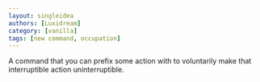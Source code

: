 ```yaml
---
layout: singleidea
authors: [Luxidream]
category: [vanilla]
tags: [new command, occupation]
---
```

A command that you can prefix some action with to voluntarily make that interruptible action uninterruptible.
